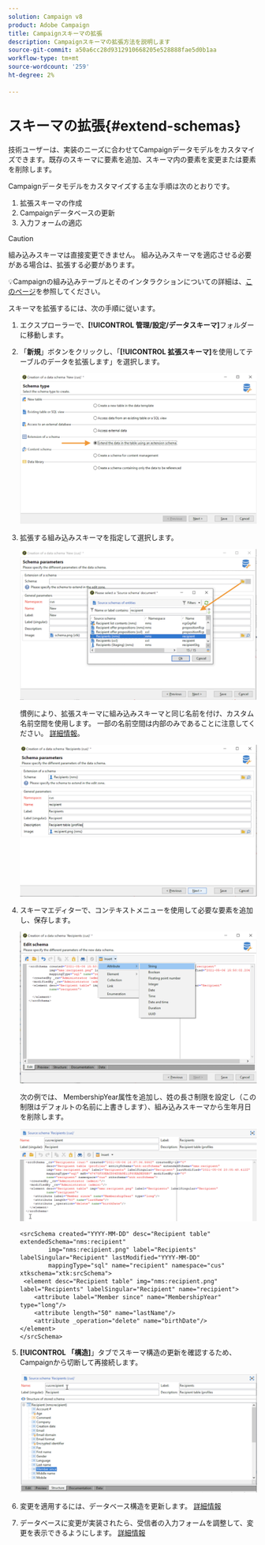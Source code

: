 ```yaml
---
solution: Campaign v8
product: Adobe Campaign
title: Campaignスキーマの拡張
description: Campaignスキーマの拡張方法を説明します
source-git-commit: a50a6cc28d9312910668205e528888fae5d0b1aa
workflow-type: tm+mt
source-wordcount: '259'
ht-degree: 2%

---
```


# スキーマの拡張{#extend-schemas}

技術ユーザーは、実装のニーズに合わせてCampaignデータモデルをカスタマイズできます。既存のスキーマに要素を追加、スキーマ内の要素を変更または要素を削除します。

Campaignデータモデルをカスタマイズする主な手順は次のとおりです。

1. 拡張スキーマの作成
1. Campaignデータベースの更新
1. 入力フォームの適応

>[!CAUTION]
>組み込みスキーマは直接変更できません。 組み込みスキーマを適応させる必要がある場合は、拡張する必要があります。

:bulb:Campaignの組み込みテーブルとそのインタラクションについての詳細は、[このページ](datamodel.md)を参照してください。

スキーマを拡張するには、次の手順に従います。

1. エクスプローラーで、**[!UICONTROL 管理/設定/データスキーマ]**&#x200B;フォルダーに移動します。
1. 「**新規**」ボタンをクリックし、「**[!UICONTROL 拡張スキーマ]**&#x200B;を使用してテーブルのデータを拡張します」を選択します。

   ![](assets/extend-schema-option.png)

1. 拡張する組み込みスキーマを指定して選択します。

   ![](assets/extend-schema-select.png)

   慣例により、拡張スキーマに組み込みスキーマと同じ名前を付け、カスタム名前空間を使用します。  一部の名前空間は内部のみであることに注意してください。 [詳細情報](schemas.md#reserved-namespaces)。

   ![](assets/extend-schema-validate.png)

1. スキーマエディターで、コンテキストメニューを使用して必要な要素を追加し、保存します。

   ![](assets/extend-schema-edit.png)

   次の例では、 MembershipYear属性を追加し、姓の長さ制限を設定し（この制限はデフォルトの名前に上書きします）、組み込みスキーマから生年月日を削除します。

   ![](assets/extend-schema-sample.png)

   ```
   <srcSchema created="YYYY-MM-DD" desc="Recipient table" extendedSchema="nms:recipient"
           img="nms:recipient.png" label="Recipients" labelSingular="Recipient" lastModified="YYYY-MM-DD"
           mappingType="sql" name="recipient" namespace="cus" xtkschema="xtk:srcSchema">
    <element desc="Recipient table" img="nms:recipient.png" label="Recipients" labelSingular="Recipient" name="recipient">
       <attribute label="Member since" name="MembershipYear" type="long"/>
       <attribute length="50" name="lastName"/>
       <attribute _operation="delete" name="birthDate"/>
   </element>
   </srcSchema>
   ```

1. **[!UICONTROL 「構造]**」タブでスキーマ構造の更新を確認するため、Campaignから切断して再接続します。

   ![](assets/extend-schema-structure.png)

1. 変更を適用するには、データベース構造を更新します。 [詳細情報](update-database-structure.md)

1. データベースに変更が実装されたら、受信者の入力フォームを調整して、変更を表示できるようにします。 [詳細情報](forms.md)
